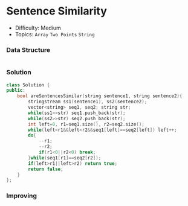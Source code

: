 # Sentence Similarity
- Difficulty: Medium
- Topics: `Array` `Two Points` `String`

### Data Structure
``` cpp
```

### Solution
``` cpp
class Solution {
public:
    bool areSentencesSimilar(string sentence1, string sentence2){
        stringstream ss1(sentence1), ss2(sentence2);
        vector<string> seq1, seq2; string str;
        while(ss1>>str) seq1.push_back(str);
        while(ss2>>str) seq2.push_back(str);
        int left=0, r1=seq1.size(), r2=seq2.size();
        while(left<r1&&left<r2&&seq1[left]==seq2[left]) left++;
        do{
            --r1;
            --r2;
            if(r1<0||r2<0) break;
        }while(seq1[r1]==seq2[r2]);
        if(left>r1||left>r2) return true;
        return false;
    }
};
```

### Improving
``` cpp
```
